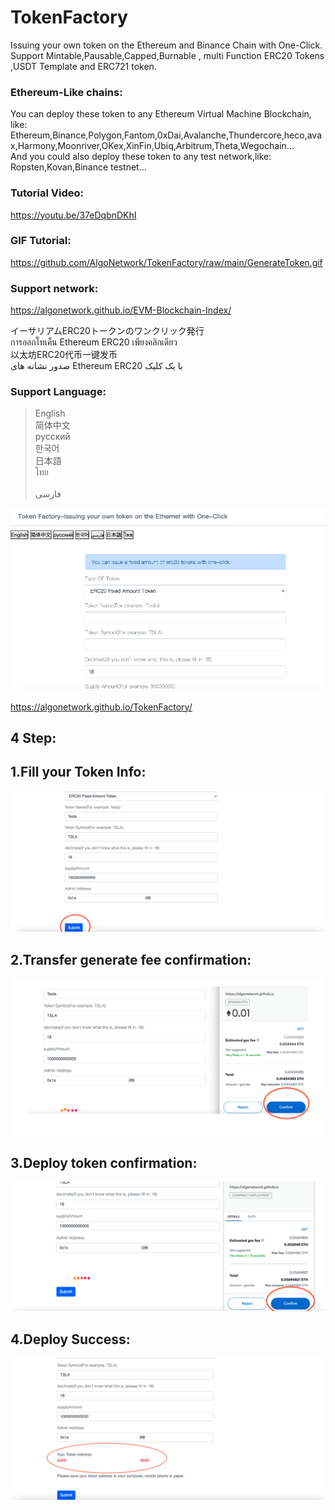 # TokenFactory
Issuing your own token on the Ethereum and Binance Chain with One-Click.
Support Mintable,Pausable,Capped,Burnable , multi Function ERC20 Tokens ,USDT Template and ERC721 token.

### Ethereum-Like chains:
You can deploy these token to any Ethereum Virtual Machine Blockchain, like: Ethereum,Binance,Polygon,Fantom,0xDai,Avalanche,Thundercore,heco,avax,Harmony,Moonriver,OKex,XinFin,Ubiq,Arbitrum,Theta,Wegochain...<br>
And you could also deploy these token to any test network,like: Ropsten,Kovan,Binance testnet... <br>
 
### Tutorial Video:<br>
https://youtu.be/37eDqbnDKhI
<br>

### GIF Tutorial:<br>
https://github.com/AlgoNetwork/TokenFactory/raw/main/GenerateToken.gif
<br>

### Support network:<br>
https://algonetwork.github.io/EVM-Blockchain-Index/

イーサリアムERC20トークンのワンクリック発行<br>
การออกโทเค็น Ethereum ERC20 เพียงคลิกเดียว<br>
以太坊ERC20代币一键发币<br>
صدور نشانه های Ethereum ERC20 با یک کلیک
<br>
### Support Language:

>English<br>
>简体中文<br>
>русский <br>
>한국어<br> 
>日本語<br>
>ไทย<br>
><br>فارسی
<img src="https://github.com/AlgoNetwork/TokenFactory/blob/main/website.png" alt="generate-erc20-token">

https://algonetwork.github.io/TokenFactory/

## 4 Step:<br>
## 1.Fill your Token Info:
<img src="https://github.com/AlgoNetwork/TokenFactory/blob/main/1.png"  ><br>
## 2.Transfer generate fee confirmation: 
<img src="https://github.com/AlgoNetwork/TokenFactory/blob/main/2.png"  ><br>
## 3.Deploy token confirmation: 
<img src="https://github.com/AlgoNetwork/TokenFactory/blob/main/3.png"  ><br>
## 4.Deploy Success: 
<img src="https://github.com/AlgoNetwork/TokenFactory/blob/main/4.png"  ><br>

